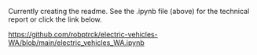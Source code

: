 Currently creating the readme. See the .ipynb file (above) for the technical report or click the link below.

https://github.com/robptrck/electric-vehicles-WA/blob/main/electric_vehicles_WA.ipynb
